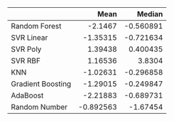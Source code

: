 |                   |      Mean |    Median |
|:------------------|----------:|----------:|
| Random Forest     | -2.1467   | -0.560891 |
| SVR Linear        | -1.35315  | -0.721634 |
| SVR Poly          |  1.39438  |  0.400435 |
| SVR RBF           |  1.16536  |  3.8304   |
| KNN               | -1.02631  | -0.296858 |
| Gradient Boosting | -1.29015  | -0.249847 |
| AdaBoost          | -2.21883  | -0.689731 |
| Random Number     | -0.892563 | -1.67454  |